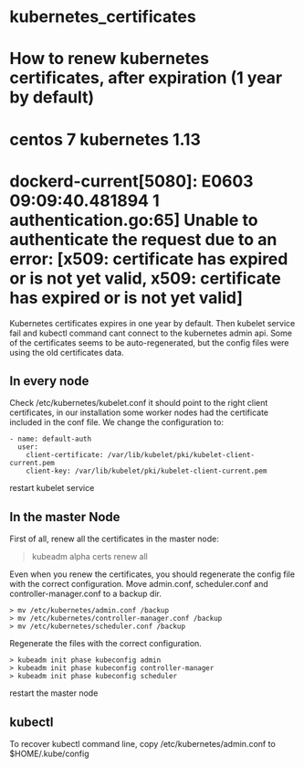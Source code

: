 # kubernetes_certificates
# How to renew kubernetes certificates, after expiration (1 year by default)
# centos 7 kubernetes 1.13
# dockerd-current[5080]: E0603 09:09:40.481894       1 authentication.go:65] Unable to authenticate the request due to an error: [x509: certificate has expired or is not yet valid, x509: certificate has expired or is not yet valid]

Kubernetes certificates expires in one year by default. Then kubelet service fail and kubectl command cant connect to the kubernetes admin api.
Some of the certificates seems to be auto-regenerated, but the config files were using the old certificates data.

## In every node

Check /etc/kubernetes/kubelet.conf it should point to the right client certificates, in our installation some worker nodes had the certificate included in the conf file.
We change the configuration to:

```
- name: default-auth
  user:
    client-certificate: /var/lib/kubelet/pki/kubelet-client-current.pem
    client-key: /var/lib/kubelet/pki/kubelet-client-current.pem
```

restart kubelet service

## In the master Node

First of all, renew all the certificates in the master node:
> kubeadm alpha certs renew all

Even when you renew the certificates, you should regenerate the config file with the correct configuration.
Move admin.conf, scheduler.conf and controller-manager.conf to a backup dir. 
```
> mv /etc/kubernetes/admin.conf /backup
> mv /etc/kubernetes/controller-manager.conf /backup
> mv /etc/kubernetes/scheduler.conf /backup
```

Regenerate the files with the correct configuration.
```
> kubeadm init phase kubeconfig admin
> kubeadm init phase kubeconfig controller-manager
> kubeadm init phase kubeconfig scheduler
```
restart the master node
 
## kubectl
To recover kubectl command line, copy /etc/kubernetes/admin.conf to $HOME/.kube/config

